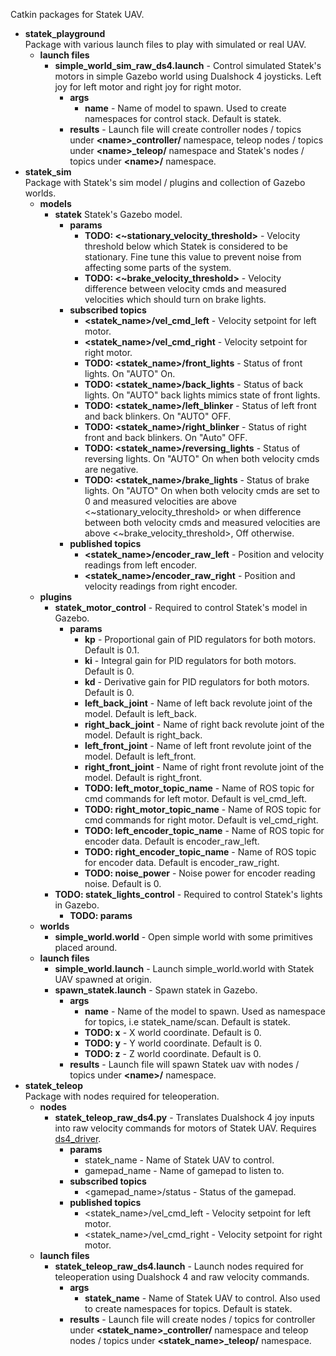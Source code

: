 Catkin packages for Statek UAV.

* **statek_playground** </br>
  Package with various launch files to play with simulated or real UAV.
  * **launch files**
    * **simple_world_sim_raw_ds4.launch** - Control simulated Statek's motors in simple Gazebo world using Dualshock 4 joysticks. Left joy for left motor and right joy for right motor.
      * **args**
        * **name** - Name of model to spawn. Used to create namespaces for control stack. Default is statek.
      * **results** - Launch file will create controller nodes / topics under **\<name>_controller/** namespace,  teleop nodes / topics under **\<name>_teleop/** namespace and Statek's nodes / topics under **\<name>/** namespace.
* **statek_sim** </br>
  Package with Statek's sim model / plugins and collection of Gazebo worlds.
  * **models**
    * **statek** Statek's Gazebo model.
      * **params**
        * **TODO: <~stationary_velocity_threshold>** - Velocity threshold below which Statek is considered to be stationary. Fine tune this value to prevent noise from affecting some parts of the system.
        * **TODO: <~brake_velocity_threshold>** - Velocity difference between velocity cmds and measured velocities which should turn on brake lights.
      * **subscribed topics** 
        * **<statek_name>/vel_cmd_left** - Velocity setpoint for left motor.
        * **<statek_name>/vel_cmd_right** - Velocity setpoint for right motor.
        * **TODO: <statek_name>/front_lights** - Status of front lights. On "AUTO" On.
        * **TODO: <statek_name>/back_lights** - Status of back lights. On "AUTO" back lights mimics state of front lights.
        * **TODO: <statek_name>/left_blinker** - Status of left front and back blinkers. On "AUTO" OFF.
        * **TODO: <statek_name>/right_blinker** - Status of right front and back blinkers. On "Auto" OFF.
        * **TODO: <statek_name>/reversing_lights** - Status of reversing lights. On "AUTO" On when both velocity cmds are negative.
        * **TODO: <statek_name>/brake_lights** - Status of brake lights. On "AUTO" On when both velocity cmds are set to 0 and measured velocities are above <~stationary_velocity_threshold> or when difference between both velocity cmds and measured velocities are above <~brake_velocity_threshold>, Off otherwise.
      * **published topics**
        * **<statek_name>/encoder_raw_left** - Position and velocity readings from left encoder.
        * **<statek_name>/encoder_raw_right** - Position and velocity readings from right encoder.
  * **plugins**
    * **statek_motor_control** - Required to control Statek's model in Gazebo.
      * **params**
        * **kp** - Proportional gain of PID regulators for both motors. Default is 0.1.
        * **ki** - Integral gain for PID regulators for both motors. Default is 0.
        * **kd** - Derivative gain for PID regulators for both motors. Default is 0.
        * **left_back_joint** - Name of left back revolute joint of the model.  Default is left_back.
        * **right_back_joint** - Name of right back revolute joint of the model.  Default is right_back.
        * **left_front_joint** - Name of left front revolute joint of the model.  Default is left_front.
        * **right_front_joint** - Name of right front revolute joint of the model.  Default is right_front.
        * **TODO: left_motor_topic_name** - Name of ROS topic for cmd commands for left motor. Default is vel_cmd_left.
        * **TODO: right_motor_topic_name** - Name of ROS topic for cmd commands for right motor. Default is vel_cmd_right.
        * **TODO: left_encoder_topic_name** - Name of ROS topic for encoder data. Default is encoder_raw_left.
        * **TODO: right_encoder_topic_name** - Name of ROS topic for encoder data. Default is encoder_raw_right.
        * **TODO: noise_power** - Noise power for encoder reading noise. Default is 0.
    * **TODO: statek_lights_control** - Required to control Statek's lights in Gazebo.
      * **TODO: params**
  * **worlds**
    * **simple_world.world** - Open simple world with some primitives placed around.
  * **launch files**
    * **simple_world.launch** - Launch simple_world.world with Statek UAV spawned at origin.
    * **spawn_statek.launch** - Spawn statek in Gazebo.
      * **args** 
        * **name** - Name of the model to spawn. Used as namespace for topics, i.e statek_name/scan. Default is statek.
        * **TODO: x** - X world coordinate. Default is 0.
        * **TODO: y** - Y world coordinate. Default is 0.
        * **TODO: z** - Z world coordinate. Default is 0.
      * **results** - Launch file will spawn Statek uav with nodes / topics under **\<name>/** namespace.
* **statek_teleop** </br>
  Package with nodes required for teleoperation.
  * **nodes**
    * **statek_teleop_raw_ds4.py** - Translates Dualshock 4 joy inputs into raw velocity commands for motors of Statek UAV. Requires [ds4_driver](http://wiki.ros.org/ds4_driver).
      * **params**
        * statek_name - Name of Statek UAV to control.
        * gamepad_name - Name of gamepad to listen to.
      * **subscribed topics**
        * <gamepad_name>/status - Status of the gamepad.
      * **published topics**
        * <statek_name>/vel_cmd_left - Velocity setpoint for left motor.
        * <statek_name>/vel_cmd_right - Velocity setpoint for right motor.
  * **launch files**
    * **statek_teleop_raw_ds4.launch** - Launch nodes required for teleoperation using Dualshock 4 and raw velocity commands. 
      * **args**
        * **statek_name** - Name of Statek UAV to control. Also used to create namespaces for topics. Default is statek.
      * **results** - Launch file will create nodes / topics for controller under **<statek_name>_controller/** namespace and teleop nodes / topics under **<statek_name>_teleop/** namespace.
